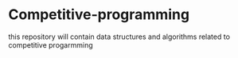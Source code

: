 # Competitive-programming
this repository will contain data structures and algorithms related to competitive progarmming
